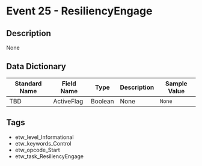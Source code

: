 # Event 25 - ResiliencyEngage

## Description
None

## Data Dictionary
|Standard Name|Field Name|Type|Description|Sample Value|
|---|---|---|---|---|
|TBD|ActiveFlag|Boolean|None|`None`|

## Tags
* etw_level_Informational
* etw_keywords_Control
* etw_opcode_Start
* etw_task_ResiliencyEngage